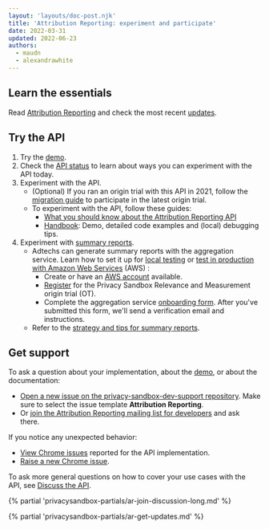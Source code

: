 ```yaml
---
layout: 'layouts/doc-post.njk'
title: 'Attribution Reporting: experiment and participate'
date: 2022-03-31
updated: 2022-06-23
authors:
  - maudn
  - alexandrawhite
---
```


## Learn the essentials

Read [Attribution Reporting](/docs/privacy-sandbox/attribution-reporting) and
check the most recent [updates](/docs/privacy-sandbox/attribution-reporting-updates/).

## Try the API

1. Try the [demo](https://goo.gle/attribution-reporting-demo).
2. Check the [API status](/docs/privacy-sandbox/attribution-reporting/#status) to learn about ways
   you can experiment with the API today.
3. Experiment with the API.
   * (Optional) If you ran an origin trial with this API in 2021, follow the [migration
     guide](https://docs.google.com/document/d/1NY7SScCYcPc9v5wtf_fVAikFxGQTAFvwldhExN1P03Y/edit#)
     to participate in the latest origin trial.
   * To experiment with the API, follow these guides:
     * [What you should know about the Attribution Reporting
       API](https://docs.google.com/document/d/1lvrKd5Vv7SYLMGZb0Fz7bpGNEl0LOx9i1waAHw2sUg8/)
     * [Handbook](https://docs.google.com/document/d/1BXchEk-UMgcr2fpjfXrQ3D8VhTR-COGYS1cwK_nyLfg/):
       Demo, detailed code examples and (local) debugging tips.
4. Experiment with [summary
   reports](/docs/privacy-sandbox/attribution-reporting/summary-reports).
   *  Adtechs can generate summary reports with the aggregation service. Learn
	how to set it up for
	[local testing](https://github.com/google/trusted-execution-aggregation-service/#set-up-local-testing)
	or [test in production with Amazon Web Services](https://github.com/google/trusted-execution-aggregation-service/#test-on-aws-with-support-for-encrypted-reports) (AWS) :
        *  Create or have an [AWS account](https://portal.aws.amazon.com/gp/aws/developer/registration/index.html) available.
        *  [Register](/origintrials/#/view_trial/771241436187197441) for the
	      Privacy Sandbox Relevance and Measurement origin trial (OT).
        *  Complete the aggregation service
	      [onboarding form](https://forms.gle/EHoecersGKhpcLPNA). After you've
		submitted this form, we'll send a verification email and instructions.
   *  Refer to the [strategy and tips for summary reports](https://docs.google.com/document/d/1bU0a_njpDcRd9vDR0AJjwJjrf3Or8vAzyfuK8JZDEfo/edit?usp=sharing).

## Get support

To ask a question about your implementation, about the
[demo](https://goo.gle/attribution-reporting-demo), or about the documentation: 

* [Open a new issue on the privacy-sandbox-dev-support
  repository](https://github.com/GoogleChromeLabs/privacy-sandbox-dev-support/issues/new/choose).
  Make sure to select the issue template **Attribution Reporting**.
* Or [join the Attribution Reporting mailing list for
  developers](https://groups.google.com/u/1/a/chromium.org/g/attribution-reporting-api-dev) and ask
  there.

If you notice any unexpected behavior: 

* [View Chrome
  issues](https://bugs.chromium.org/p/chromium/issues/list?q=component%3AInternals%3EConversionMeasurement)
  reported for the API implementation.
* [Raise a new Chrome issue](https://crbug.com/new).

To ask more general questions on how to cover your use cases with the API, see [Discuss the
API](#discuss-the-api).

{% partial 'privacysandbox-partials/ar-join-discussion-long.md' %}

{% partial 'privacysandbox-partials/ar-get-updates.md' %}
